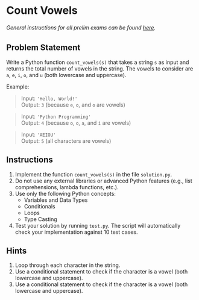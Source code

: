 # Count Vowels

###### General instructions for all prelim exams can be found [here](../prelim.md).

## Problem Statement

Write a Python function `count_vowels(s)` that takes a string `s` as input and returns the total number of vowels in the string. The vowels to consider are `a`, `e`, `i`, `o`, and `u` (both lowercase and uppercase).

Example:

> Input: `'Hello, World!'`  
> Output: `3` (because `e`, `o`, and `o` are vowels)

> Input: `'Python Programming'`  
> Output: `4` (because `o`, `o`, `a`, and `i` are vowels)

> Input: `'AEIOU'`  
> Output: `5` (all characters are vowels)


## Instructions

1. Implement the function `count_vowels(s)` in the file `solution.py`.
2. Do not use any external libraries or advanced Python features (e.g., list comprehensions, lambda functions, etc.).
3. Use only the following Python concepts:
   - Variables and Data Types
   - Conditionals
   - Loops
   - Type Casting
4. Test your solution by running `test.py`. The script will automatically check your implementation against 10 test cases.

## Hints

1. Loop through each character in the string.
2. Use a conditional statement to check if the character is a vowel (both lowercase and uppercase).
3. Use a conditional statement to check if the character is a vowel (both lowercase and uppercase).